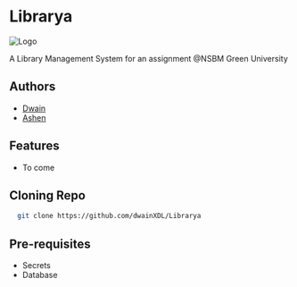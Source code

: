 # Librarya

![Logo](https://i.imgur.com/UUt0Zpg.png)

A Library Management System for an assignment @NSBM Green University

## Authors

- [Dwain](https://www.github.com/dwainXDL)
- [Ashen](https://www.github.com/drnykteresteinwayne)

## Features

- To come

## Cloning Repo

```bash
  git clone https://github.com/dwainXDL/Librarya
```

## Pre-requisites
- Secrets
- Database